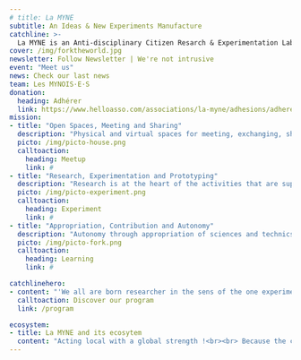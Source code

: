 ```yaml
---
# title: La MYNE
subtitle: An Ideas & New Experiments Manufacture
catchline: >-
  La MYNE is an Anti-disciplinary Citizen Resarch & Experimentation Laboratory<br><br>We are a Third-Party-Place for Transitions by the common(s)<br>
cover: /img/forktheworld.jpg
newsletter: Follow Newsletter | We're not intrusive
event: "Meet us"
news: Check our last news
team: Les MYNOIS·E·S
donation:
  heading: Adhérer
  link: https://www.helloasso.com/associations/la-myne/adhesions/adherer-a-la-myne-en-2018
mission:
- title: "Open Spaces, Meeting and Sharing"
  description: "Physical and virtual spaces for meeting, exchanging, sharing, working and experimentnig: The Seri[O]us Space - for Coworking, the N[O]t So Seri[O]us Space - for Cotalking, the Lab[O] - for experimentation, the Atel[I]er - for creation, th Garden - for permaculture' desires, and the Community."
  picto: /img/picto-house.png
  calltoaction:
    heading: Meetup
    link: #
- title: "Research, Experimentation and Prototyping"
  description: "Research is at the heart of the activities that are supported by la MYNE: it's relying on free and open experimentation, within physical spaces and beyond. It's an undefined space for freedom and experimentation at the service of sustainable citizen projects."
  picto: /img/picto-experiment.png
  calltoaction:
    heading: Experiment
    link: #
- title: "Appropriation, Contribution and Autonomy"
  description: "Autonomy through appropriation of sciences and technics, and world cmplexity along with doing and peer-to-peer learning is facilitated and enabled by everyone's contribution. Commons are both a value and a practice for empowerment : anyone can contribute and learn."
  picto: /img/picto-fork.png
  calltoaction:
    heading: Learning
    link: #

catchlinehero:
- content: "'We all are born researcher in the sens of the one experimenting, testing and validating or not his/her hypethesis thourgh the experience of life, or the inventor who goes to the discovery of the possible' - L'Aventure Ordinaire, Yearly 2015 report from La Paillasse Saône."
  calltoaction: Discover our program
  link: /program

ecosystem:
- title: La MYNE and its ecosytem
  content: "Acting local with a global strength !<br><br> Because the community of La MYNE is based on new forms of partnerships, collaboration and collective intelligence, incarnated into reciprcity dynamcs, it is part of a intimately interconnected ecosystem."
---
```

